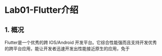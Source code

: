 # Lab01-Flutter介绍
## 1. 概况
Flutter是一个优秀的跨 IOS/Android 开发平台。它综合性能强而且支持开发优秀的跨平台应用，能让开发者迅速开发出性能接近原生的应用，免于